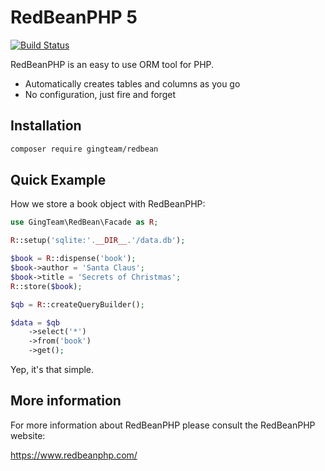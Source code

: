 RedBeanPHP 5
============

[![Build Status](https://travis-ci.org/gabordemooij/redbean.svg?branch=master)](https://travis-ci.org/gabordemooij/redbean)

RedBeanPHP is an easy to use ORM tool for PHP.

* Automatically creates tables and columns as you go
* No configuration, just fire and forget

Installation
------------

```bash
composer require gingteam/redbean
```

Quick Example
-------------

How we store a book object with RedBeanPHP:
```php
use GingTeam\RedBean\Facade as R;

R::setup('sqlite:'.__DIR__.'/data.db');

$book = R::dispense('book');
$book->author = 'Santa Claus';
$book->title = 'Secrets of Christmas';
R::store($book);

$qb = R::createQueryBuilder();

$data = $qb
    ->select('*')
    ->from('book')
    ->get();
```

Yep, it's that simple.

More information
----------------

For more information about RedBeanPHP please consult
the RedBeanPHP website:

https://www.redbeanphp.com/
